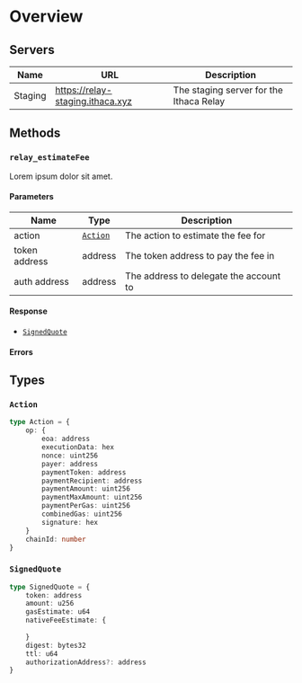 # Overview

## Servers

| Name    | URL                              | Description                             |
|---------|----------------------------------|-----------------------------------------|
| Staging | https://relay-staging.ithaca.xyz | The staging server for the Ithaca Relay |

## Methods

### `relay_estimateFee`

Lorem ipsum dolor sit amet.

#### Parameters

| Name          | Type                  | Description                                  |
|---------------|-----------------------|----------------------------------------------|
| action        | [`Action`](#action)   | The action to estimate the fee for           |
| token address | address               | The token address to pay the fee in          |
| auth address  | address               | The address to delegate the account to       |

#### Response

- [`SignedQuote`](#signedquote)

#### Errors

## Types

### `Action`

```typescript
type Action = {
    op: {
        eoa: address
        executionData: hex
        nonce: uint256
        payer: address
        paymentToken: address
        paymentRecipient: address
        paymentAmount: uint256
        paymentMaxAmount: uint256
        paymentPerGas: uint256
        combinedGas: uint256
        signature: hex
    }
    chainId: number
}
```

### `SignedQuote`

```typescript
type SignedQuote = {
    token: address
    amount: u256
    gasEstimate: u64
    nativeFeeEstimate: {
        
    }
    digest: bytes32
    ttl: u64
    authorizationAddress?: address
}
```
